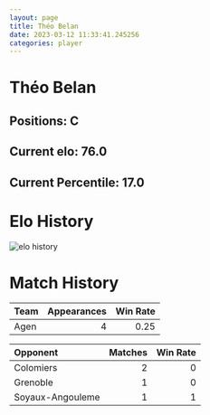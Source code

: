 ```yaml
---  
layout: page  
title: Théo Belan  
date: 2023-03-12 11:33:41.245256  
categories: player  
---
```

# Théo Belan

## Positions: C

## Current elo: 76.0

## Current Percentile: 17.0

# Elo History


![elo history](history_ThéoBelan.png)
# Match History


| Team   |   Appearances |   Win Rate |
|:-------|--------------:|-----------:|
| Agen   |             4 |       0.25 |

| Opponent         |   Matches |   Win Rate |
|:-----------------|----------:|-----------:|
| Colomiers        |         2 |          0 |
| Grenoble         |         1 |          0 |
| Soyaux-Angouleme |         1 |          1 |